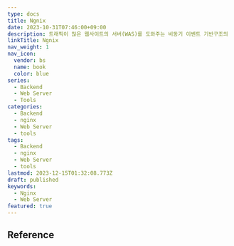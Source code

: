 ```yaml
---
type: docs
title: Ngnix
date: 2023-10-31T07:46:00+09:00
description: 트래픽이 많은 웹사이트의 서버(WAS)를 도와주는 비동기 이벤트 기반구조의 경량화 웹 서버 프로그램
linkTitle: Ngnix
nav_weight: 1
nav_icon:
  vendor: bs
  name: book
  color: blue
series:
  - Backend
  - Web Server
  - Tools
categories:
  - Backend
  - nginx
  - Web Server
  - tools
tags:
  - Backend
  - nginx
  - Web Server
  - tools
lastmod: 2023-12-15T01:32:08.773Z
draft: published
keywords:
  - Nginx
  - Web Server
featured: true
---
```


## Reference
